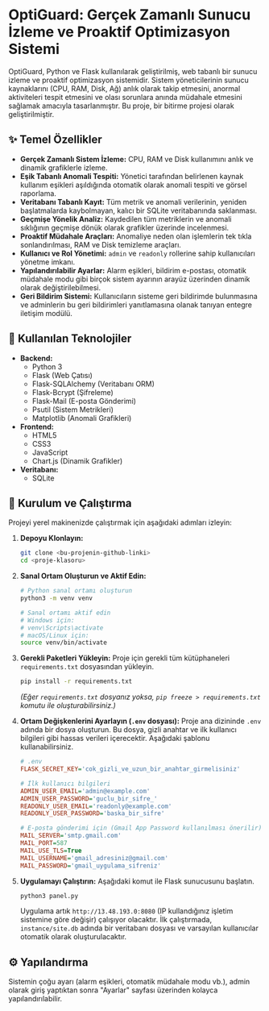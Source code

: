 # OptiGuard: Gerçek Zamanlı Sunucu İzleme ve Proaktif Optimizasyon Sistemi


OptiGuard, Python ve Flask kullanılarak geliştirilmiş, web tabanlı bir sunucu izleme ve proaktif optimizasyon sistemidir. Sistem yöneticilerinin sunucu kaynaklarını (CPU, RAM, Disk, Ağ) anlık olarak takip etmesini, anormal aktiviteleri tespit etmesini ve olası sorunlara anında müdahale etmesini sağlamak amacıyla tasarlanmıştır. Bu proje, bir bitirme projesi olarak geliştirilmiştir.

## ✨ Temel Özellikler

- **Gerçek Zamanlı Sistem İzleme:** CPU, RAM ve Disk kullanımını anlık ve dinamik grafiklerle izleme.
- **Eşik Tabanlı Anomali Tespiti:** Yönetici tarafından belirlenen kaynak kullanım eşikleri aşıldığında otomatik olarak anomali tespiti ve görsel raporlama.
- **Veritabanı Tabanlı Kayıt:** Tüm metrik ve anomali verilerinin, yeniden başlatmalarda kaybolmayan, kalıcı bir SQLite veritabanında saklanması.
- **Geçmişe Yönelik Analiz:** Kaydedilen tüm metriklerin ve anomali sıklığının geçmişe dönük olarak grafikler üzerinde incelenmesi.
- **Proaktif Müdahale Araçları:** Anomaliye neden olan işlemlerin tek tıkla sonlandırılması, RAM ve Disk temizleme araçları.
- **Kullanıcı ve Rol Yönetimi:** `admin` ve `readonly` rollerine sahip kullanıcıları yönetme imkanı.
- **Yapılandırılabilir Ayarlar:** Alarm eşikleri, bildirim e-postası, otomatik müdahale modu gibi birçok sistem ayarının arayüz üzerinden dinamik olarak değiştirilebilmesi.
- **Geri Bildirim Sistemi:** Kullanıcıların sisteme geri bildirimde bulunmasına ve adminlerin bu geri bildirimleri yanıtlamasına olanak tanıyan entegre iletişim modülü.

## 🚀 Kullanılan Teknolojiler

- **Backend:**
  - Python 3
  - Flask (Web Çatısı)
  - Flask-SQLAlchemy (Veritabanı ORM)
  - Flask-Bcrypt (Şifreleme)
  - Flask-Mail (E-posta Gönderimi)
  - Psutil (Sistem Metrikleri)
  - Matplotlib (Anomali Grafikleri)
- **Frontend:**
  - HTML5
  - CSS3
  - JavaScript
  - Chart.js (Dinamik Grafikler)
- **Veritabanı:**
  - SQLite

## 🔧 Kurulum ve Çalıştırma

Projeyi yerel makinenizde çalıştırmak için aşağıdaki adımları izleyin:

1.  **Depoyu Klonlayın:**
    ```bash
    git clone <bu-projenin-github-linki>
    cd <proje-klasoru>
    ```

2.  **Sanal Ortam Oluşturun ve Aktif Edin:**
    ```bash
    # Python sanal ortamı oluşturun
    python3 -m venv venv

    # Sanal ortamı aktif edin
    # Windows için:
    # venv\Scripts\activate
    # macOS/Linux için:
    source venv/bin/activate
    ```

3.  **Gerekli Paketleri Yükleyin:**
    Proje için gerekli tüm kütüphaneleri `requirements.txt` dosyasından yükleyin.
    ```bash
    pip install -r requirements.txt
    ```
    *(Eğer `requirements.txt` dosyanız yoksa, `pip freeze > requirements.txt` komutu ile oluşturabilirsiniz.)*

4.  **Ortam Değişkenlerini Ayarlayın (`.env` dosyası):**
    Proje ana dizininde `.env` adında bir dosya oluşturun. Bu dosya, gizli anahtar ve ilk kullanıcı bilgileri gibi hassas verileri içerecektir. Aşağıdaki şablonu kullanabilirsiniz.
    ```ini
    # .env
    FLASK_SECRET_KEY='cok_gizli_ve_uzun_bir_anahtar_girmelisiniz'

    # İlk kullanıcı bilgileri
    ADMIN_USER_EMAIL='admin@example.com'
    ADMIN_USER_PASSWORD='guclu_bir_sifre_'
    READONLY_USER_EMAIL='readonly@example.com'
    READONLY_USER_PASSWORD='baska_bir_sifre'

    # E-posta gönderimi için (Gmail App Password kullanılması önerilir)
    MAIL_SERVER='smtp.gmail.com'
    MAIL_PORT=587
    MAIL_USE_TLS=True
    MAIL_USERNAME='gmail_adresiniz@gmail.com'
    MAIL_PASSWORD='gmail_uygulama_sifreniz'
    ```

5.  **Uygulamayı Çalıştırın:**
    Aşağıdaki komut ile Flask sunucusunu başlatın.
    ```bash
    python3 panel.py
    ```
    Uygulama artık `http://13.48.193.0:8080` (IP kullandığınız işletim sistemine göre değişir) çalışıyor olacaktır. İlk çalıştırmada, `instance/site.db` adında bir veritabanı dosyası ve varsayılan kullanıcılar otomatik olarak oluşturulacaktır.

## ⚙️ Yapılandırma

Sistemin çoğu ayarı (alarm eşikleri, otomatik müdahale modu vb.), admin olarak giriş yaptıktan sonra "Ayarlar" sayfası üzerinden kolayca yapılandırılabilir.

